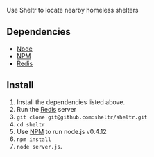 Use Sheltr to locate nearby homeless shelters

Dependencies
------------
- [Node](http://nodejs.org/)
- [NPM](http://npmjs.org/)
- [Redis](http://redis.io/)

Install
-------
1. Install the dependencies listed above.
2. Run the [Redis](http://redis.io) server
3. `git clone git@github.com:sheltr/sheltr.git`
4. `cd sheltr`
5. Use [NPM](http://npmjs.org/) to run node.js v0.4.12
6. `npm install`
7. `node server.js`.
